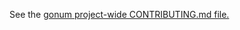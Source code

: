 See the [gonum project-wide CONTRIBUTING.md file.](https://github.com/gonum/gonum/blob/master/CONTRIBUTING.md)
